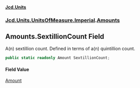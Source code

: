 #### [Jcd.Units](index.md 'index')
### [Jcd.Units.UnitsOfMeasure.Imperial](Jcd.Units.UnitsOfMeasure.Imperial.md 'Jcd.Units.UnitsOfMeasure.Imperial').[Amounts](Jcd.Units.UnitsOfMeasure.Imperial.Amounts.md 'Jcd.Units.UnitsOfMeasure.Imperial.Amounts')

## Amounts.SextillionCount Field

A(n) sextillion count. Defined in terms of a(n) quintillion count.

```csharp
public static readonly Amount SextillionCount;
```

#### Field Value
[Amount](Jcd.Units.UnitTypes.Amount.md 'Jcd.Units.UnitTypes.Amount')
